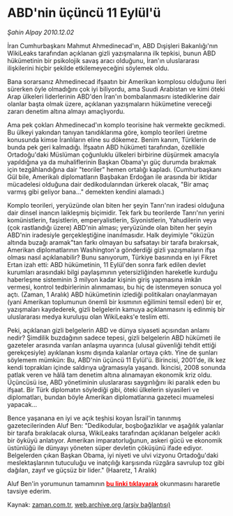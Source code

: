 # ABD'nin üçüncü 11 Eylül'ü

*Şahin Alpay 2010.12.02*

<td class="columnist-detail">
<p>İran Cumhurbaşkanı Mahmut Ahmedinecad'ın, ABD Dışişleri Bakanlığı'nın WikiLeaks tarafından açıklanan gizli yazışmalarına ilk tepkisi, bunun ABD hükümetinin bir psikolojik savaş aracı olduğunu, İran'ın uluslararası ilişkilerini hiçbir şekilde etkilemeyeceğini söylemek oldu.</p>
<p>
<div id="haberMetinDiv">
<p>Bana sorarsanız Ahmedinecad ifşaatın bir Amerikan komplosu olduğunu ileri sürerken öyle olmadığını çok iyi biliyordu, ama Suudi Arabistan ve kimi öteki Arap ülkeleri liderlerinin ABD'den İran'ın bombalanmasını istediklerine dair olanlar başta olmak üzere, açıklanan yazışmaların hükümetine vereceği zararı denetim altına almayı amaçlıyordu.
<p>Ama pek çokları Ahmedinecad'ın komplo teorisine hak vermekte gecikmedi. Bu ülkeyi yakından tanıyan tanıdıklarıma göre, komplo teorileri üretme konusunda kimse İranlıların eline su dökemez. Benim kanım, Türklerin de bunda pek geri kalmadığı. İfşaatın ABD hükümeti tarafından, özellikle Ortadoğu'daki Müslüman çoğunluklu ülkeleri birbirine düşürmek amacıyla yapıldığına ya da muhaliflerinin Başkan Obama'yı güç durumda bırakmak için tezgâhlandığına dair "teoriler" hemen ortalığı kapladı. (Cumhurbaşkanı Gül bile, Amerikalı diplomatların Başbakan Erdoğan ile arasında bir iktidar mücadelesi olduğuna dair dedikodularından ürkerek olacak, "Bir amaç varmış gibi geliyor bana..." demekten kendini alamadı.)
<p>Komplo teorileri, yeryüzünde olan biten her şeyin Tanrı'nın iradesi olduğuna dair dinsel inancın laikleşmiş biçimidir. Tek fark bu teorilerde Tanrı'nın yerini komünistlerin, faşistlerin, emperyalistlerin, Siyonistlerin, Yahudilerin veya (çok rastlandığı üzere) ABD'nin alması; yeryüzünde olan biten her şeyin ABD'nin iradesiyle gerçekleştiğine inanılmasıdır. Halk deyimiyle "öküzün altında buzağı aramak"tan farkı olmayan bu safsatayı bir tarafa bırakırsak, Amerikan diplomatlarının Washington'a gönderdiği gizli yazışmaların ifşa olması nasıl açıklanabilir? Bunu sanıyorum, Türkiye basınında en iyi Fikret Ertan izah etti: ABD hükümetinin, 11 Eylül'den sonra fark edilen devlet kurumları arasındaki bilgi paylaşımının yetersizliğinden hareketle kurduğu haberleşme sisteminin 3 milyon kadar kişinin giriş yapmasına imkân vermesi, kontrol tedbirlerinin alınmaması, bu hiç de istenmeyen sonuca yol açtı. (Zaman, 1 Aralık) ABD hükümetinin izlediği politikaları onaylanmayan (yani Amerikan toplumunun önemli bir kısmının eğilimini temsil eden) bir er, yazışmaları kaydederek, gizli belgelerin kamuya açıklanmasını iş edinmiş bir uluslararası medya kuruluşu olan WikiLeaks'e teslim etti.
<p>Peki, açıklanan gizli belgelerin ABD ve dünya siyaseti açısından anlamı nedir? Şimdilik buzdağının sadece tepesi, gizli belgelerin ABD hükümeti ile gazeteler arasında varılan anlaşma uyarınca (ulusal güvenliği tehdit ettiği gerekçesiyle) ayıklanan kısmı dışında kalanlar ortaya çıktı. Yine de şunları söylemem mümkün: Bu, ABD'nin üçüncü 11 Eylül'ü. Birincisi, 2001'de, ilk kez kendi toprakları içinde saldırıya uğramasıyla yaşandı. İkincisi, 2008 sonunda patlak veren ve hâlâ tam denetim altına alınamayan ekonomik kriz oldu. Üçüncüsü ise, ABD yönetiminin uluslararası saygınlığını iki paralık eden bu ifşaat. Bir Türk diplomatın söylediği gibi, öteki ülkelerin siyasileri ve diplomatları, bundan böyle Amerikan diplomatlarına gazeteci muamelesi yapacak...
<p>Bence yaşanana en iyi ve açık teşhisi koyan İsrail'in tanınmış gazetecilerinden Aluf Ben: "Dedikodular, boşboğazlıklar ve aşağılık yalanlar bir tarafa bırakılacak olursa, WikiLeaks tarafından açıklanan belgeler acıklı bir öyküyü anlatıyor. Amerikan imparatorluğunun, askeri gücü ve ekonomik üstünlüğü ile dünyayı yöneten süper devletin çöküşünü ifade ediyor. Belgelerden çıkan Başkan Obama, iyi niyeti ve ulvi vizyonu Ortadoğu'daki meslektaşlarının tutuculuğu ve inatçılığı karşısında rüzgâra savrulup toz gibi dağılan, zayıf ve güçsüz bir lider." (Haaretz, 1 Aralık)
<p>Aluf Ben'in yorumunun tamamının <a class="koyulink" href="http://web.archive.org/web/20110105105324/http://zaman.com.tr/haber.do?haberno=1059746" target="_blank"><b>
<font color="#FF0000">bu linki tıklayarak</font></b></a> okunmasını hararetle tavsiye ederim. </p></p></p></p></p></p></div>
</p>
<a href="http://web.archive.org/web/20110105105324/mailto:s.alpay@zaman.com.tr">
</a></td>

Kaynak: [zaman.com.tr](http://zaman.com.tr/yazar.do?yazino=1059747), [web.archive.org (arşiv bağlantısı)](http://web.archive.org/web/20110105105324/http://www.zaman.com.tr/yazar.do?yazino=1059747)
